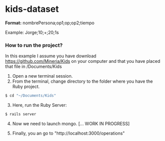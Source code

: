 # kids-dataset

**Format:** nombrePersona;op1;op;op2;tiempo

Example: Jorge;10;+;20;1s

### How to run the project?

In this example I assume you have download https://github.com/Mineria/Kids on your computer and that you have placed that file in /Documents/Kids

1. Open a new terminal session.
2. From the terminal, change directory to the folder where you have the Ruby project.
  ```Bash
  $ cd "~/Documents/Kids"
  ```
3. Here, run the Ruby Server:
  ```Bash
  $ rails server
  ```
4. Now we need to launch mongo.
[... WORK IN PROGRESS]

5. Finally, you an go to "http://localhost:3000/operations"
